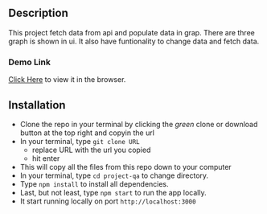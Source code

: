 ## Description

This project fetch data from api and populate data in grap. There are three graph is shown in ui. It also have funtionality to change data and fetch data.

### Demo Link

[Click Here](https://keen-kowalevski-eebc1b.netlify.app/) to view it in the browser.

## Installation
- Clone the repo in your terminal by clicking the _green_ clone or download button at the top right and copyin the url
- In your terminal, type ```git clone URL```
  - replace URL with the url you copied
  - hit enter
- This will copy all the files from this repo down to your computer
- In your terminal, type ```cd project-qa``` to change directory.
- Type ```npm install``` to install all dependencies.
- Last, but not least, type ```npm start``` to run the app locally.
- It start running locally on port `http://localhost:3000`

